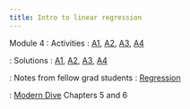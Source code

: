 ```yaml
---
title: Intro to linear regression
---
```


Module 4
: Activities
  : [A1](https://wfu-r-resources.github.io/activities/activity_3_1.html), [A2](https://wfu-r-resources.github.io/activities/activity_3_2.html), [A3](https://wfu-r-resources.github.io/activities/activity_3_3.html), [A4](https://wfu-r-resources.github.io/activities/activity_3_4.html)
  
: Solutions
  : [A1](https://wfu-r-resources.github.io/activities/activity_3_1_solutions.html), [A2](https://wfu-r-resources.github.io/activities/activity_3_2_solutions.html), [A3](https://wfu-r-resources.github.io/activities/activity_3_3_solutions.html), [A4](https://wfu-r-resources.github.io/activities/activity_3_4_solutions.html)
  
  
: Notes from fellow grad students
  : [Regression](https://wfu-r-resources.github.io/resources/RegressionGrads.html)
  
: [Modern Dive](https://moderndive.com/index.html) Chapters 5 and 6

